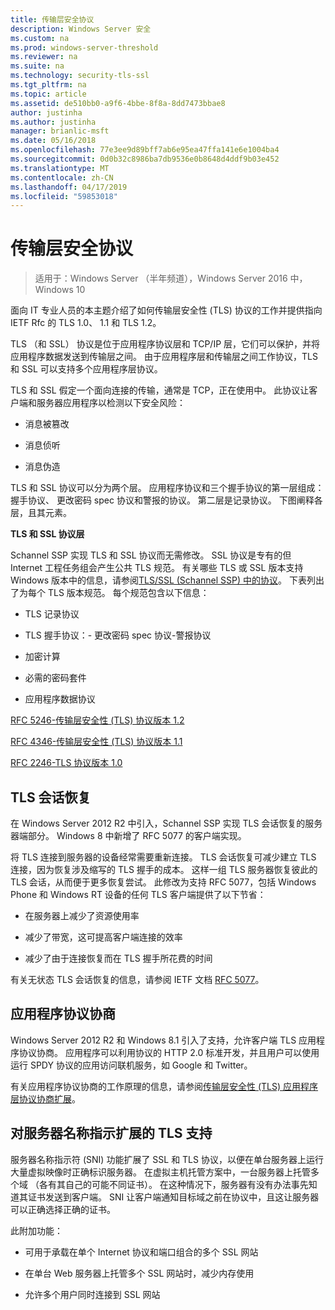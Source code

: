 ```yaml
---
title: 传输层安全协议
description: Windows Server 安全
ms.custom: na
ms.prod: windows-server-threshold
ms.reviewer: na
ms.suite: na
ms.technology: security-tls-ssl
ms.tgt_pltfrm: na
ms.topic: article
ms.assetid: de510bb0-a9f6-4bbe-8f8a-8dd7473bbae8
author: justinha
ms.author: justinha
manager: brianlic-msft
ms.date: 05/16/2018
ms.openlocfilehash: 77e3ee9d89bff7ab6e95ea47ffa141e6e1004ba4
ms.sourcegitcommit: 0d0b32c8986ba7db9536e0b8648d4ddf9b03e452
ms.translationtype: MT
ms.contentlocale: zh-CN
ms.lasthandoff: 04/17/2019
ms.locfileid: "59853018"
---
```

# <a name="transport-layer-security-protocol"></a>传输层安全协议

>适用于：Windows Server （半年频道），Windows Server 2016 中，Windows 10

面向 IT 专业人员的本主题介绍了如何传输层安全性 (TLS) 协议的工作并提供指向 IETF Rfc 的 TLS 1.0、 1.1 和 TLS 1.2。

TLS （和 SSL） 协议是位于应用程序协议层和 TCP/IP 层，它们可以保护，并将应用程序数据发送到传输层之间。 由于应用程序层和传输层之间工作协议，TLS 和 SSL 可以支持多个应用程序层协议。

TLS 和 SSL 假定一个面向连接的传输，通常是 TCP，正在使用中。 此协议让客户端和服务器应用程序以检测以下安全风险：

-   消息被篡改

-   消息侦听

-   消息伪造

TLS 和 SSL 协议可以分为两个层。 应用程序协议和三个握手协议的第一层组成： 握手协议、 更改密码 spec 协议和警报的协议。 第二层是记录协议。 下图阐释各层，且其元素。

**TLS 和 SSL 协议层**


Schannel SSP 实现 TLS 和 SSL 协议而无需修改。 SSL 协议是专有的但 Internet 工程任务组会产生公共 TLS 规范。 有关哪些 TLS 或 SSL 版本支持 Windows 版本中的信息，请参阅[TLS/SSL (Schannel SSP) 中的协议](https://msdn.microsoft.com/en-us/library/windows/desktop/mt808159(v=vs.85).aspx)。 下表列出了为每个 TLS 版本规范。 每个规范包含以下信息：

-   TLS 记录协议

-   TLS 握手协议：\- 更改密码 spec 协议\-警报协议

-   加密计算

-   必需的密码套件

-   应用程序数据协议

[RFC 5246-传输层安全性 (TLS) 协议版本 1.2](http://tools.ietf.org/html/rfc5246)

[RFC 4346-传输层安全性 (TLS) 协议版本 1.1](http://tools.ietf.org/html/rfc4346)

[RFC 2246-TLS 协议版本 1.0](http://tools.ietf.org/html/rfc2246)

## <a name="BKMK_SessionResumption"></a>TLS 会话恢复
在 Windows Server 2012 R2 中引入，Schannel SSP 实现 TLS 会话恢复的服务器端部分。 Windows 8 中新增了 RFC 5077 的客户端实现。

将 TLS 连接到服务器的设备经常需要重新连接。 TLS 会话恢复可减少建立 TLS 连接，因为恢复涉及缩写的 TLS 握手的成本。 这样一组 TLS 服务器恢复彼此的 TLS 会话，从而便于更多恢复尝试。 此修改为支持 RFC 5077，包括 Windows Phone 和 Windows RT 设备的任何 TLS 客户端提供了以下节省：

-   在服务器上减少了资源使用率

-   减少了带宽，这可提高客户端连接的效率

-   减少了由于连接恢复而在 TLS 握手所花费的时间

有关无状态 TLS 会话恢复的信息，请参阅 IETF 文档 [RFC 5077](http://www.ietf.org/rfc/rfc5077)。

## <a name="BKMK_AppProtocolNego"></a>应用程序协议协商
 Windows Server 2012 R2 和 Windows 8.1 引入了支持，允许客户端 TLS 应用程序协议协商。 应用程序可以利用协议的 HTTP 2.0 标准开发，并且用户可以使用运行 SPDY 协议的应用访问联机服务，如 Google 和 Twitter。

有关应用程序协议协商的工作原理的信息，请参阅[传输层安全性 (TLS) 应用程序层协议协商扩展](http://tools.ietf.org/search/draft-ietf-tls-applayerprotoneg-05)。

## <a name="BKMK_SNI"></a>对服务器名称指示扩展的 TLS 支持
服务器名称指示符 (SNI) 功能扩展了 SSL 和 TLS 协议，以便在单台服务器上运行大量虚拟映像时正确标识服务器。 在虚拟主机托管方案中，一台服务器上托管多个域 （各有其自己的可能不同证书）。 在这种情况下，服务器有没有办法事先知道其证书发送到客户端。 SNI 让客户端通知目标域之前在协议中，且这让服务器可以正确选择正确的证书。

此附加功能：

-   可用于承载在单个 Internet 协议和端口组合的多个 SSL 网站

-   在单台 Web 服务器上托管多个 SSL 网站时，减少内存使用

-   允许多个用户同时连接到 SSL 网站



